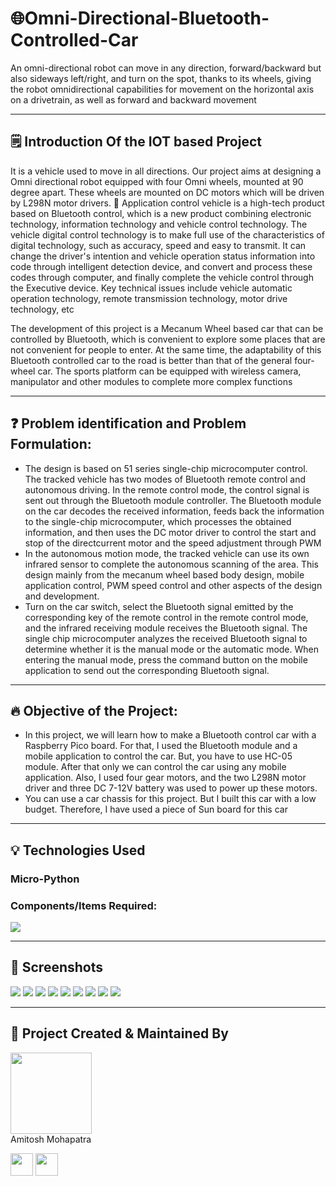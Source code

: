 # 🌐Omni-Directional-Bluetooth-Controlled-Car
An omni-directional robot can move in any direction, forward/backward but also sideways left/right, and turn on the spot, thanks to its wheels, giving the robot omnidirectional capabilities for movement on the horizontal axis on a drivetrain, as well as forward and backward movement

---

## 🗒️ Introduction Of the IOT based Project

It is a vehicle used to move in all directions. Our project aims at designing a Omni
directional robot equipped with four Omni wheels, mounted at 90 degree apart. These
wheels are mounted on DC motors which will be driven by L298N motor drivers.
 Application control vehicle is a high-tech product based on Bluetooth control, which is
a new product combining electronic technology, information technology and vehicle
control technology. The vehicle digital control technology is to make full use of the
characteristics of digital technology, such as accuracy, speed and easy to transmit. It
can change the driver's intention and vehicle operation status information into code
through intelligent detection device, and convert and process these codes through
computer, and finally complete the vehicle control through the Executive device. Key
technical issues include vehicle automatic operation technology, remote transmission
technology, motor drive technology, etc

The development of this project is a Mecanum Wheel based car that can be controlled
by Bluetooth, which is convenient to explore some places that are not convenient for
people to enter. At the same time, the adaptability of this Bluetooth controlled car to
the road is better than that of the general four-wheel car. The sports platform can be
equipped with wireless camera, manipulator and other modules to complete more
complex functions

---
## ❓ Problem identification and Problem Formulation:
- The design is based on 51 series single-chip microcomputer control. The tracked
vehicle has two modes of Bluetooth remote control and autonomous driving. In the
remote control mode, the control signal is sent out through the Bluetooth module
controller. The Bluetooth module on the car decodes the received information, feeds
back the information to the single-chip microcomputer, which processes the obtained
information, and then uses the DC motor driver to control the start and stop of the directcurrent motor and the speed adjustment through PWM
- In the autonomous motion
mode, the tracked vehicle can use its own infrared sensor to complete the autonomous
scanning of the area. This design mainly from the mecanum wheel based body design,
mobile application control, PWM speed control and other aspects of the design and
development. 
- Turn on the car switch, select the Bluetooth signal emitted by the corresponding key of
the remote control in the remote control mode, and the infrared receiving module
receives the Bluetooth signal. The single chip microcomputer analyzes the received
Bluetooth signal to determine whether it is the manual mode or the automatic mode.
When entering the manual mode, press the command button on the mobile application
to send out the corresponding Bluetooth signal.

---


## :fire: Objective of the Project:

- In this project, we will learn how to make a Bluetooth control car with a Raspberry Pico
board. For that, I used the Bluetooth module and a mobile application to control the car.
But, you have to use HC-05 module. After that only we can control the car using any
mobile application. Also, I used four gear motors, and the two L298N motor driver and
three DC 7-12V battery was used to power up these motors.
- You can use a car chassis for this project. But I built this car with a low budget.
Therefore, I have used a piece of Sun board for this car

---

## :bulb: Technologies Used

### Micro-Python

### Components/Items Required:

<img src="Omni-Directional Bluetooth Controlled Car/Photo/Components.png" >



---
## :iphone: Screenshots



<img src="Omni-Directional Bluetooth Controlled Car/Photo/L298n Motor Module Connection with Mecanum wheels.png">
<img src="Omni-Directional Bluetooth Controlled Car/Photo/Raspberry Pi Pico Connected to the L298n Motor Module.png">
<img src="Omni-Directional Bluetooth Controlled Car/Photo/Mecanum wheel with motor.png">
<img src="Omni-Directional Bluetooth Controlled Car/Photo/HC-05 Pinned in Raspberry Pi Pico.png">
<img src="Omni-Directional Bluetooth Controlled Car/Photo/L298n Motor driver connected with Pico.png">
<img src="Omni-Directional Bluetooth Controlled Car/Photo/Position of all four wheels.png">
<img src="Omni-Directional Bluetooth Controlled Car/Photo/Three 3.7V Battery Giving the power to the motor.png">
<img src="Omni-Directional Bluetooth Controlled Car/Photo/Final Prototype of the Project.png">
<img src="Omni-Directional Bluetooth Controlled Car/Photo/Final Packaging.jpg">


---

## :man: Project Created & Maintained By

<img src = "https://user-images.githubusercontent.com/84440770/223108048-7ef67493-e040-463e-b3e4-ac2c46ec649e.jpg"  height="130" alt=""> <br>Amitosh Mohapatra
<p>
<a href = "https://github.com/amitosh2578"><img src = "http://www.iconninja.com/files/241/825/211/round-collaboration-social-github-code-circle-network-icon.svg" width="36" height = "36"/></a>
<a href = "https://www.linkedin.com/in/amitosh-mohapatra-477a97213/">
<img src = "http://www.iconninja.com/files/863/607/751/network-linkedin-social-connection-circular-circle-media-icon.svg" width="36" height="36"/>
</a>
</p>
